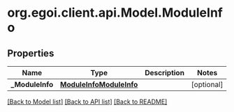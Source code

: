 
# org.egoi.client.api.Model.ModuleInfo

## Properties

Name | Type | Description | Notes
------------ | ------------- | ------------- | -------------
**_ModuleInfo** | [**ModuleInfoModuleInfo**](ModuleInfoModuleInfo.md) |  | [optional] 

[[Back to Model list]](../README.md#documentation-for-models)
[[Back to API list]](../README.md#documentation-for-api-endpoints)
[[Back to README]](../README.md)

